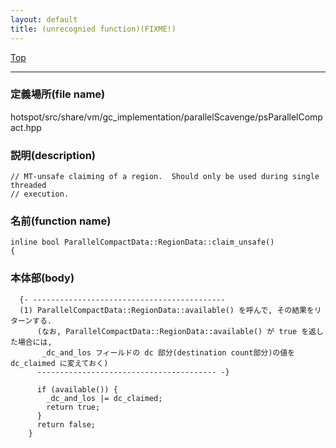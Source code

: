 ```yaml
---
layout: default
title: (unrecognied function)(FIXME!)
---
```

[Top](../index.html)

--- 
### 定義場所(file name)
hotspot/src/share/vm/gc_implementation/parallelScavenge/psParallelCompact.hpp
### 説明(description)

```
// MT-unsafe claiming of a region.  Should only be used during single threaded
// execution.
```

### 名前(function name)
```
inline bool ParallelCompactData::RegionData::claim_unsafe()
{
```

### 本体部(body)
```
  {- -------------------------------------------
  (1) ParallelCompactData::RegionData::available() を呼んで, その結果をリターンする.
      (なお, ParallelCompactData::RegionData::available() が true を返した場合には, 
       _dc_and_los フィールドの dc 部分(destination count部分)の値を dc_claimed に変えておく)
      ---------------------------------------- -}

	  if (available()) {
	    _dc_and_los |= dc_claimed;
	    return true;
	  }
	  return false;
	}
	
```


